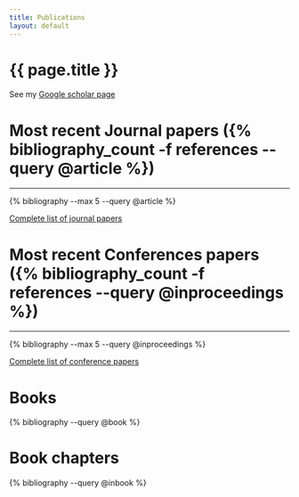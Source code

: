 ```yaml
---
title: Publications
layout: default
---
```


{{ page.title }}
================

See my [Google scholar page][7fdd075b]

  [7fdd075b]: https://scholar.google.fr/citations?user=8RGP7TMAAAAJ&hl=fr "Guillaume Moreau's Google Scholar page"

# Most recent Journal papers ({% bibliography_count -f references --query @article %})
------------------------

{% bibliography --max 5 --query @article %}

[Complete list of journal papers](journal.html)

# Most recent Conferences papers ({% bibliography_count -f references --query @inproceedings %})
------------------------

{% bibliography --max 5 --query @inproceedings %}

[Complete list of conference papers](conferences.html)

# Books

{% bibliography --query @book %}

# Book chapters

{% bibliography --query @inbook %}
